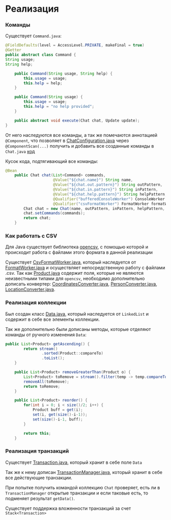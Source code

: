 # Реализация

### Команды

Существует `Command.java`:
```java
@FieldDefaults(level = AccessLevel.PRIVATE, makeFinal = true)
@Getter
public abstract class Command {
String usage;
String help;

    public Command(String usage, String help) {
        this.usage = usage;
        this.help = help;
    }

    public Command(String usage) {
        this.usage = usage;
        this.help = "no help provided";
    }

    public abstract void execute(Chat chat, Update update);
}

```

От него наследуются все команды, а так же помечаются аннотацией `@Component`, что позволяет в [ChatConfiguration.java](src/main/java/com/serezka/lab5/configuration/chat/ChatConfiguration.java) через `@ComponentScan(...)` получить и добавить все созданные команды в `Chat.java` 
[код](src/main/java/com/serezka/lab5/chat/hahdler/Chat.java)

Кусок кода, подтягивающий все команды:

```java
@Bean
    public Chat chat(List<Command> commands,
                     @Value("${chat.name}") String name,
                     @Value("${chat.out.pattern}") String outPattern,
                     @Value("${chat.in.pattern}") String inPattern,
                     @Value("${chat.help.pattern}") String helpPattern,
                     @Qualifier("bufferedConsoleWorker") ConsoleWorker console,
                     @Qualifier("csvFormatWorker") FormatWorker formatWorker) {
        Chat chat = new Chat(name, outPattern, inPattern, helpPattern, console, formatWorker);
        chat.setCommands(commands);
        return chat;
    }
```

### Как работать с CSV

Для Java существует библиотека [opencsv](https://opencsv.sourceforge.net/), с помощью которой и
происходит работа с файлами этого формата в данной реализации

Существует [CsvFormatWorker.java](src/main/java/com/serezka/lab5/chat/io/format/CsvFormatWorker.java),
который наследуется от [FormatWorker.java](src/main/java/com/serezka/lab5/chat/io/format/FormatWorker.java)
и осуществляет непосредственную работу с файлами .csv. Так как
[Product.java](src/main/java/com/serezka/lab5/chat/object/Product.java) содержит поля, которые не являются
неизвестными типами для `opencsv`, необходимо дополнительно дописать конвертер:
[CoordinatesConverter.java](src/main/java/com/serezka/lab5/chat/io/format/converter/CoordinatesConverter.java),
[PersonConverter.java](src/main/java/com/serezka/lab5/chat/io/format/converter/PersonConverter.java),
[LocationConverter.java](src/main/java/com/serezka/lab5/chat/io/format/converter/LocationConverter.java).

### Реализация коллекции

Был создан класс [Data.java](src/main/java/com/serezka/lab5/chat/user/Data.java), который наследуется от 
`LinkedList` и содержит в себе все элементы коллекции.

Так же дополнительно были дописаны методы, которые отделяют команды от
ручного изменения `Data`:

```java
public List<Product> getAscending() {
        return stream()
                .sorted(Product::compareTo)
                .toList();
    }

    public List<Product> removeGreaterThan(Product o) {
        List<Product> toRemove = stream().filter(temp -> temp.compareTo(o) > 0).toList();
        removeAll(toRemove);
        return toRemove;
    }

    public List<Product> reorder() {
        for(int i = 0; i < size()/2; i++) {
            Product buff = get(i);
            set(i, get(size()-i-1));
            set(size()-i-1, buff);
        }

        return this;
    }
```

### Реализация транзакций

Существует [Transaction.java](src/main/java/com/serezka/lab5/chat/transaction/Transaction.java), который хранит в себе поле `Data`

Так же к нему дописан [TransactionManager.java](src/main/java/com/serezka/lab5/chat/transaction/TransactionManager.java),
который хранит в себе все действующие транзакции.

При попытке получить командой коллекцию `Chat` проверяет, есть ли в `TransactionManager`
открытые транзакции и если таковые есть, то подменяет результат `getData()`.

Существует поддержка вложенности транзакций за счет `Stack<Transaction>`